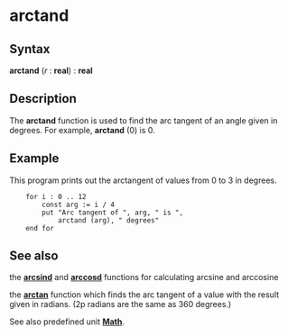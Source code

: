 
# arctand

## Syntax
**arctand** (_r_ : **real**) : **real**

## Description
The **arctand** function is used to find the arc tangent of an angle given in degrees. For example, **arctand** (0) is 0.


## Example
This program prints out the arctangent of values from 0 to 3 in degrees.

        for i : 0 .. 12
            const arg := i / 4
            put "Arc tangent of ", arg, " is ",
                arctand (arg), " degrees"
        end for
## See also
the **[arcsind](arcsind.html)** and **[arccosd](arccosd.html)** functions for calculating arcsine and arccosine

the **[arctan](arctan.html)** function which finds the arc tangent of a value with the result given in radians. (2p radians are the same as 360 degrees.)

See also predefined unit **[Math](mathmodule.html)**.

